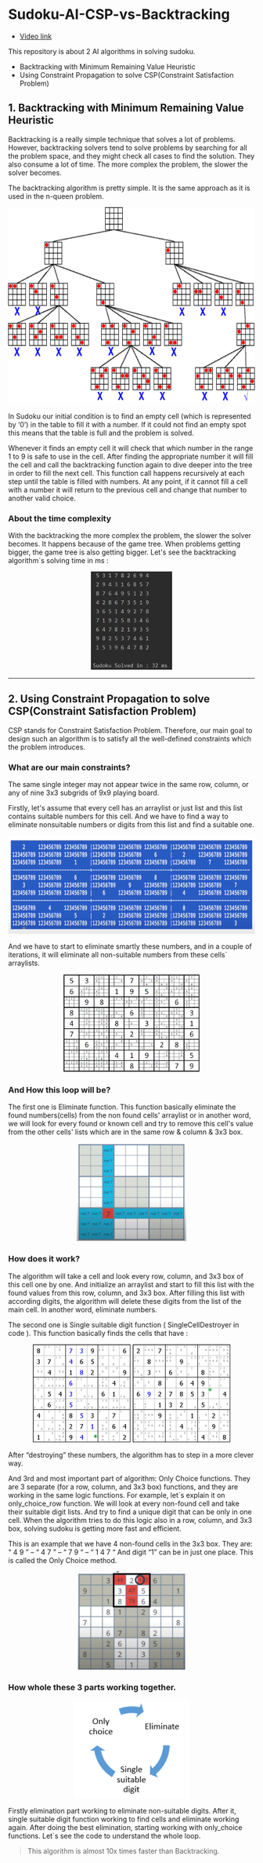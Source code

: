 # Sudoku-AI-CSP-vs-Backtracking

- [Video link](https://youtu.be/AP__LKLhhuk)

This repository is about 2 AI algorithms in solving sudoku.

- Backtracking with Minimum Remaining Value Heuristic
- Using Constraint Propagation to solve CSP(Constraint Satisfaction Problem)

## 1. Backtracking with Minimum Remaining Value Heuristic

Backtracking is a really simple technique that solves a lot of problems. However, backtracking solvers tend to solve problems by searching for all the problem space, and they might check all cases to find the solution. They also consume a lot of time. The more complex the problem, the slower the solver becomes.

The backtracking algorithm is pretty simple. It is the same approach as it is used in the n-queen problem.

<p align="center">
  <img height="400px" src="assets/backtrack.gif">
</p>

In Sudoku our initial condition is to find an empty cell (which is represented by ‘0’) in the table to fill it with a number. If it could not find an empty spot this means that the table is full and the problem is solved.

Whenever it finds an empty cell it will check that which number in the range 1 to 9 is safe to use in the cell. After finding the appropriate number it will fill the cell and call the backtracking function again to dive deeper into the tree in order to fill the next cell. This function call happens recursively at each step until the table is filled with numbers. At any point, if it cannot fill a cell with a number it will return to the previous cell and change that number to another valid choice.

### About the time complexity

With the backtracking the more complex the problem, the slower the solver becomes.
It happens because of the game tree. When problems getting bigger, the game tree is also getting bigger. Let's see the backtracking algorithm`s solving time in ms :

<p align="center">
  <img height="200px" src="assets/bc_time.PNG">
</p>

---

## 2. Using Constraint Propagation to solve CSP(Constraint Satisfaction Problem)

CSP stands for Constraint Satisfaction Problem. Therefore, our main goal to design such an algorithm is to satisfy all the well-defined constraints which the problem introduces.

### What are our main constraints?

The same single integer may not appear twice in the same row, column, or any of nine 3x3 subgrids of 9x9 playing board.

Firstly, let's assume that every cell has an arraylist or just list and this list contains suitable numbers for this cell. And we have to find a way to eliminate nonsuitable numbers or digits from this list and find a suitable one.

<p align="center">
  <img height="200px" src="assets/csp3.PNG">
</p>

And we have to start to eliminate smartly these numbers, and in a couple of iterations, it will eliminate all non-suitable numbers from these cells` arraylists.

<p align="center">
  <img height="200px" src="assets/csp1.png">
</p>

### And How this loop will be?

The first one is Eliminate function. This function basically eliminate the found numbers(cells) from the non found cells' arraylist or in another word, we will look for every found or known cell and try to remove this cell's value from the other cells' lists which are in the same row & column & 3x3 box.

<p align="center">
  <img height="200px" src="assets/csp4.PNG">
</p>

### How does it work?

The algorithm will take a cell and look every row, column, and 3x3 box of this cell one by one. And initialize an arraylist and start to fill this list with the found values from this row, column, and 3x3 box.
After filling this list with according digits, the algorithm will delete these digits from the list of the main cell. In another word, eliminate numbers.

The second one is Single suitable digit function ( SingleCellDestroyer in code ). This function basically finds the cells that have :

<p align="center">
  <img height="200px" src="assets/single1.png">
  <img height="200px" src="assets/single2.png">
</p>

After “destroying” these numbers, the algorithm has to step in a more clever way.

And 3rd and most important part of algorithm: Only Choice functions. They are 3 separate (for a row, column, and 3x3 box) functions, and they are working in the same logic functions. For example, let`s explain it on only_choice_row function. We will look at every non-found cell and take their suitable digit lists. And try to find a unique digit that can be only in one cell. When the algorithm tries to do this logic also in a row, column, and 3x3 box, solving sudoku is getting more fast and efficient.

This is an example that we have 4 non-found cells in the 3x3 box. They are:
           “ 4 9 ” – “ 4 7 ” – “ 7 9 “ – “ 1 4 7 “
And digit “1” can be in just one place. This is called the Only Choice method.

<p align="center">
  <img height="200px" src="assets/csp5.PNG">
</p>


### How whole these 3 parts working together.

<p align="center">
  <img height="200px" src="assets/loop.PNG">
</p>

Firstly elimination part working to eliminate non-suitable digits. After it, single suitable digit function working to find cells and eliminate working again. After doing the best elimination, starting working with only_choice functions. Let`s see the code to understand the whole loop.

> This algorithm is almost 10x times faster than Backtracking.

